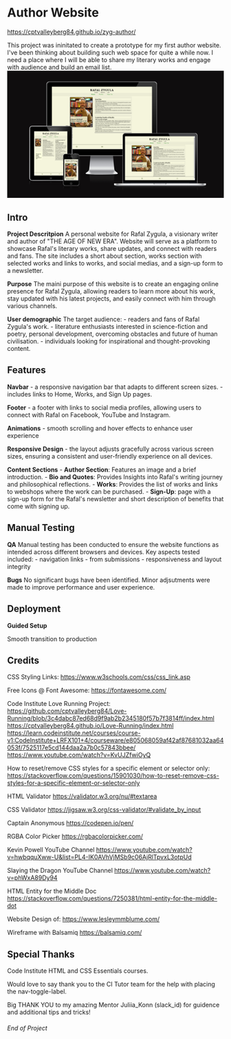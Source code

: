 # Author Website

https://cptvalleyberg84.github.io/zyg-author/

This project was ininitated to create a prototype for my first author website. I've been thinking about building such web space for quite a while now. I need a place where I will be able to share my literary works and engage with audience and build an email list. 
![alt text](image.png)
## Intro

**Project Descritpion**
A personal website for Rafal Zygula, a visionary writer and author of "THE AGE OF NEW ERA". Website will serve as a platform to showcase Rafal's literary works, share updates, and connect with readers and fans. The site includes a short about section, works section with selected works and links to works, and social medias, and a sign-up form to a newsletter.


**Purpose**
The maini purpose of this website is to create an engaging online presence for Rafal Zygula, allowing readers to learn more about his work, stay updated with his latest projects, and easily connect with him through various channels.


**User demographic**
The target audience:
    - readers and fans of Rafal Zygula's work.
    - literature enthusiasts interested in science-fiction and poetry, personal development, overcoming obstacles and future of human civilisation.
    - individuals looking for inspirational and thought-provoking content.

## Features
**Navbar**
    - a responsive navigation bar that adapts to different screen sizes.
    - includes links to Home, Works, and Sign Up pages.

**Footer** 
    - a footer with links to social media profiles, allowing users to connect with Rafal on Facebook, YouTube and Instagram.

**Animations** 
    - smooth scrolling and hover effects to enhance user experience

**Responsive Design**
    - the layout adjusts gracefully across various screen sizes, ensuring a consistent and user-friendly experience on all devices.

**Content Sections**
    - **Author Section**: Features an image and a brief introduction.
    - **Bio and Quotes**: Provides Insights into Rafal's writing journey and philosophical reflections.
    - **Works**: Provides the list of works and links to webshops where the work can be purchased.
    - **Sign-Up**: page with a sign-up form for the Rafal's newsletter and short description of benefits that come with signing up.
    
## Manual Testing

**QA**
Manual testing has been conducted to ensure the website functions as intended across different browsers and devices. Key aspects tested included:
    - navigation links
    - from submissions
    - responsiveness and layout integrity

**Bugs**
No significant bugs have been identified. Minor adjsutments were made to improve performance and user experience.


## Deployment

**Guided Setup**

Smooth transition to production

## Credits

CSS Styling Links:
https://www.w3schools.com/css/css_link.asp

Free Icons @ Font Awesome:
https://fontawesome.com/

Code Institute Love Running Project:
https://github.com/cptvalleyberg84/Love-Running/blob/3c4dabc87ed68d9f9ab2b2345180f57b7f3814ff/index.html
https://cptvalleyberg84.github.io/Love-Running/index.html
https://learn.codeinstitute.net/courses/course-v1:CodeInstitute+LRFX101+4/courseware/e805068059af42af87681032aa64053f/7525117e5cd144daa2a7b0c57843bbee/
https://www.youtube.com/watch?v=KvUJZfwiOyQ


How to reset/remove CSS styles for a specific element or selector only:
https://stackoverflow.com/questions/15901030/how-to-reset-remove-css-styles-for-a-specific-element-or-selector-only

HTML Validator
https://validator.w3.org/nu/#textarea

CSS Validator
https://jigsaw.w3.org/css-validator/#validate_by_input

Captain Anonymous
https://codepen.io/pen/

RGBA Color Picker
https://rgbacolorpicker.com/

Kevin Powell YouTube Channel
https://www.youtube.com/watch?v=hwbqquXww-U&list=PL4-IK0AVhVjMSb9c06AjRlTpvxL3otpUd

Slaying the Dragon YouTube Channel
https://www.youtube.com/watch?v=phWxA89Dy94

HTML Entity for the Middle Doc
https://stackoverflow.com/questions/7250381/html-entity-for-the-middle-dot

Website Design of:
https://www.lesleymmblume.com/

Wireframe with Balsamiq
https://balsamiq.com/



## Special Thanks

Code Institute HTML and CSS Essentials courses.

Would love to say thank you to the CI Tutor team for the help with placing the nav-toggle-label.

Big THANK YOU to my amazing Mentor Juliia_Konn (slack_id) for guidence and additional tips and tricks!




###### End of Project

